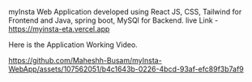 myInsta Web Application developed using React JS, CSS, Tailwind for Frontend and Java, spring boot, MySQl for Backend.
live Link - https://myinsta-eta.vercel.app

Here is the Application Working Video.



https://github.com/Maheshh-Busam/myInsta-WebApp/assets/107562051/b4c1643b-0226-4bcd-93af-efc89f3b7af9

